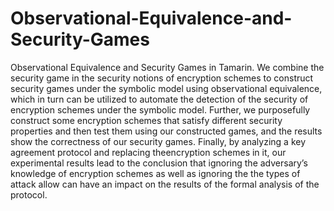 # Observational-Equivalence-and-Security-Games
Observational Equivalence and Security Games in Tamarin. 
We combine the security game in the security notions of encryption schemes to construct security games under the symbolic model using observational equivalence, which in turn can be utilized to automate the detection of the security of encryption schemes under the symbolic model. Further, we purposefully construct some encryption schemes
that satisfy different security properties and then test them using our constructed games, and the results show the correctness of our security games. Finally, by analyzing a key agreement protocol and replacing theencryption schemes in it, our experimental results lead to the conclusion that
ignoring the adversary’s knowledge of encryption schemes as well as ignoring the the types of attack allow can have an impact on the results of the formal analysis of the protocol.
